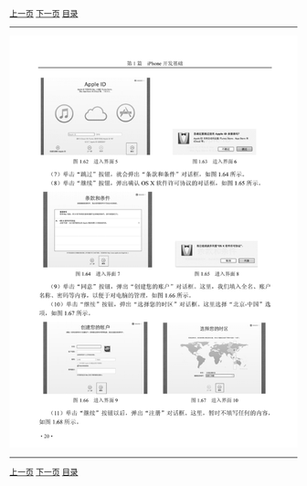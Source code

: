 [上一页](032.md) [下一页](034.md) [目录](../README.md)

***

![033](../images/033.png)

***

[上一页](032.md) [下一页](034.md) [目录](../README.md)